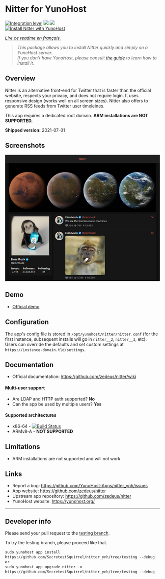 # Nitter for YunoHost

[![Integration level](https://dash.yunohost.org/integration/nitter.svg)](https://dash.yunohost.org/appci/app/nitter) ![](https://ci-apps.yunohost.org/ci/badges/nitter.status.svg) ![](https://ci-apps.yunohost.org/ci/badges/nitter.maintain.svg)  
[![Install Nitter with YunoHost](https://install-app.yunohost.org/install-with-yunohost.svg)](https://install-app.yunohost.org/?app=nitter)

*[Lire ce readme en français.](./README_fr.md)*

> *This package allows you to install Nitter quickly and simply on a YunoHost server.  
If you don't have YunoHost, please consult [the guide](https://yunohost.org/#/install) to learn how to install it.*

## Overview
Nitter is an alternative front-end for Twitter that is faster than the official website, respects your privacy, and does not require login. It uses responsive design (works well on all screen sizes). Nitter also offers to generate RSS feeds from Twitter user timeleines.

This app requires a dedicated root domain. **ARM installations are NOT SUPPORTED.**

**Shipped version:** 2021-07-01

## Screenshots

![](https://raw.githubusercontent.com/zedeus/nitter/master/screenshot.png)

## Demo

* [Official demo](https://nitter.net)

## Configuration

The app's config file is stored in `/opt/yunohost/nitter/nitter.conf` (for the first instance, subsequent installs will go in `nitter__2`, `nitter__3`, etc). 
Users can override the defaults and set custom settings at `https://instance-domain.tld/settings`.

## Documentation

 * Official documentation: https://github.com/zedeus/nitter/wiki

#### Multi-user support

 * Are LDAP and HTTP auth supported? **No**
 * Can the app be used by multiple users? **Yes**

#### Supported architectures

* x86-64 - [![Build Status](https://ci-apps.yunohost.org/ci/logs/nitter%20%28Apps%29.svg)](https://ci-apps.yunohost.org/ci/apps/nitter/)
* ARMv8-A - **NOT SUPPORTED**

## Limitations

* ARM installations are not supported and will not work

## Links

 * Report a bug: https://github.com/YunoHost-Apps/nitter_ynh/issues
 * App website: https://github.com/zedeus/nitter
 * Upstream app repository: https://github.com/zedeus/nitter
 * YunoHost website: https://yunohost.org/

---

## Developer info

Please send your pull request to the [testing branch](https://github.com/YunoHost-Apps/nitter_ynh/tree/testing).

To try the testing branch, please proceed like that.
```
sudo yunohost app install https://github.com/SecretestSquirrel/nitter_ynh/tree/testing --debug
or
sudo yunohost app upgrade nitter -u https://github.com/SecretestSquirrel/nitter_ynh/tree/testing --debug
```

